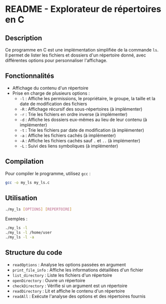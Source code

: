 # README - Explorateur de répertoires en C

## Description
Ce programme en C est une implémentation simplifiée de la commande `ls`. Il permet de lister les fichiers et dossiers d'un répertoire donné, avec différentes options pour personnaliser l'affichage.

## Fonctionnalités
- Affichage du contenu d'un répertoire
- Prise en charge de plusieurs options :
  - `-l` : Affiche les permissions, le propriétaire, le groupe, la taille et la date de modification des fichiers
  - `-R` : Affichage récursif des sous-répertoires (à implémenter)
  - `-r` : Trie les fichiers en ordre inverse (à implémenter)
  - `-d` : Affiche les dossiers eux-mêmes au lieu de leur contenu (à implémenter)
  - `-t` : Trie les fichiers par date de modification (à implémenter)
  - `-a` : Affiche les fichiers cachés (à implémenter)
  - `-A` : Affiche les fichiers cachés sauf `.` et `..` (à implémenter)
  - `-L` : Suivi des liens symboliques (à implémenter)

## Compilation
Pour compiler le programme, utilisez `gcc` :
```sh
gcc -o my_ls my_ls.c
```

## Utilisation
```sh
./my_ls [OPTIONS] [REPERTOIRE]
```
Exemples :
```sh
./my_ls -l
./my_ls -l /home/user
./my_ls -l -a
```

## Structure du code
- `readOptions` : Analyse les options passées en argument
- `print_file_info` : Affiche les informations détaillées d'un fichier
- `list_directory` : Liste les fichiers d'un répertoire
- `openDirectory` : Ouvre un répertoire
- `checkDirectory` : Vérifie si un argument est un répertoire
- `readDirectory` : Lit et affiche le contenu d'un répertoire
- `readAll` : Exécute l'analyse des options et des répertoires fournis
